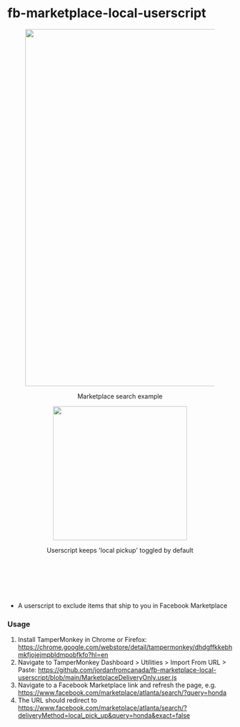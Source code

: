 # fb-marketplace-local-userscript

<figure>
    <p align="center">
    <img src="https://user-images.githubusercontent.com/65370643/156020610-7b417f71-e099-459e-8e70-31dfae8f442a.png" style="margin: center" width="800"/>
    <figcaption>
        <p align="center">Marketplace search example</p>
    </figcaption>
    </p>
</figure>

<figure>
    <p align="center">
    <img src="https://user-images.githubusercontent.com/65370643/156020471-b95a4dde-ab17-4347-9ca4-0b1be18daf3b.png" style="margin: center" width="300"/>
    <figcaption>
        <p align="center">Userscript keeps 'local pickup' toggled by default</p>
    </figcaption>
    </p>
</figure>

<p>&nbsp;</p>
<p>&nbsp;</p>
<p>&nbsp;</p>

- A userscript to exclude items that ship to you in Facebook Marketplace

### Usage

1) Install TamperMonkey in Chrome or Firefox: https://chrome.google.com/webstore/detail/tampermonkey/dhdgffkkebhmkfjojejmpbldmpobfkfo?hl=en
2) Navigate to TamperMonkey Dashboard > Utilities > Import From URL > Paste: https://github.com/jordanfromcanada/fb-marketplace-local-userscript/blob/main/MarketplaceDeliveryOnly.user.js
3) Navigate to a Facebook Marketplace link and refresh the page, e.g. https://www.facebook.com/marketplace/atlanta/search/?query=honda
4) The URL should redirect to https://www.facebook.com/marketplace/atlanta/search/?deliveryMethod=local_pick_up&query=honda&exact=false
